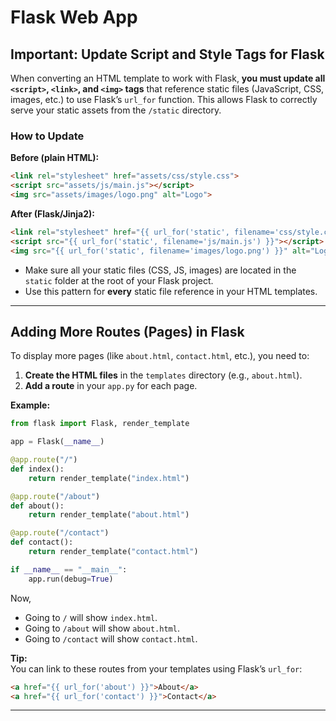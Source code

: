 # Flask Web App

## Important: Update Script and Style Tags for Flask

When converting an HTML template to work with Flask, **you must update all `<script>`, `<link>`, and `<img>` tags** that reference static files (JavaScript, CSS, images, etc.) to use Flask’s `url_for` function. This allows Flask to correctly serve your static assets from the `/static` directory.

### How to Update

**Before (plain HTML):**
```html
<link rel="stylesheet" href="assets/css/style.css">
<script src="assets/js/main.js"></script>
<img src="assets/images/logo.png" alt="Logo">
```

**After (Flask/Jinja2):**
```html
<link rel="stylesheet" href="{{ url_for('static', filename='css/style.css') }}">
<script src="{{ url_for('static', filename='js/main.js') }}"></script>
<img src="{{ url_for('static', filename='images/logo.png') }}" alt="Logo">
```

- Make sure all your static files (CSS, JS, images) are located in the `static` folder at the root of your Flask project.
- Use this pattern for **every** static file reference in your HTML templates.

---

## Adding More Routes (Pages) in Flask

To display more pages (like `about.html`, `contact.html`, etc.), you need to:

1. **Create the HTML files** in the `templates` directory (e.g., `about.html`).
2. **Add a route** in your `app.py` for each page.

**Example:**

```python
from flask import Flask, render_template

app = Flask(__name__)

@app.route("/")
def index():
    return render_template("index.html")

@app.route("/about")
def about():
    return render_template("about.html")

@app.route("/contact")
def contact():
    return render_template("contact.html")

if __name__ == "__main__":
    app.run(debug=True)
```

Now,  
- Going to `/` will show `index.html`.
- Going to `/about` will show `about.html`.
- Going to `/contact` will show `contact.html`.

**Tip:**  
You can link to these routes from your templates using Flask’s `url_for`:

```html
<a href="{{ url_for('about') }}">About</a>
<a href="{{ url_for('contact') }}">Contact</a>
```

---